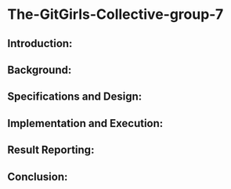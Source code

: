 # The-GitGirls-Collective-group-7

## Introduction:

## Background:

## Specifications and Design:

## Implementation and Execution:

## Result Reporting:

## Conclusion:
